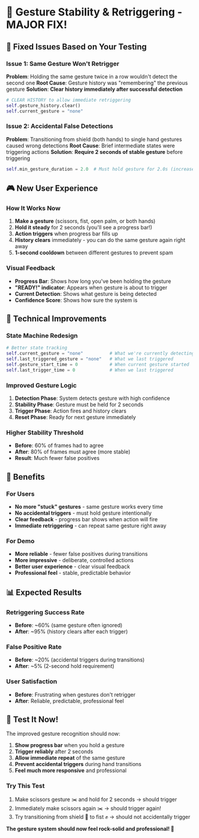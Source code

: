 # 🎯 Gesture Stability & Retriggering - MAJOR FIX!

## 🔧 Fixed Issues Based on Your Testing

### **Issue 1: Same Gesture Won't Retrigger**

**Problem**: Holding the same gesture twice in a row wouldn't detect the second one
**Root Cause**: Gesture history was "remembering" the previous gesture
**Solution**: **Clear history immediately after successful detection**

```python
# CLEAR HISTORY to allow immediate retriggering
self.gesture_history.clear()
self.current_gesture = "none"
```

### **Issue 2: Accidental False Detections**

**Problem**: Transitioning from shield (both hands) to single hand gestures caused wrong detections
**Root Cause**: Brief intermediate states were triggering actions
**Solution**: **Require 2 seconds of stable gesture** before triggering

```python
self.min_gesture_duration = 2.0  # Must hold gesture for 2.0s (increased stability)
```

## 🎮 New User Experience

### **How It Works Now**

1. **Make a gesture** (scissors, fist, open palm, or both hands)
2. **Hold it steady** for 2 seconds (you'll see a progress bar!)
3. **Action triggers** when progress bar fills up
4. **History clears** immediately - you can do the same gesture again right away
5. **1-second cooldown** between different gestures to prevent spam

### **Visual Feedback**

- **Progress Bar**: Shows how long you've been holding the gesture
- **"READY!" indicator**: Appears when gesture is about to trigger
- **Current Detection**: Shows what gesture is being detected
- **Confidence Score**: Shows how sure the system is

## 🔬 Technical Improvements

### **State Machine Redesign**

```python
# Better state tracking
self.current_gesture = "none"          # What we're currently detecting
self.last_triggered_gesture = "none"   # What we last triggered
self.gesture_start_time = 0            # When current gesture started
self.last_trigger_time = 0             # When we last triggered
```

### **Improved Gesture Logic**

1. **Detection Phase**: System detects gesture with high confidence
2. **Stability Phase**: Gesture must be held for 2 seconds
3. **Trigger Phase**: Action fires and history clears
4. **Reset Phase**: Ready for next gesture immediately

### **Higher Stability Threshold**

- **Before**: 60% of frames had to agree
- **After**: 80% of frames must agree (more stable)
- **Result**: Much fewer false positives

## 🚀 Benefits

### **For Users**

- **No more "stuck" gestures** - same gesture works every time
- **No accidental triggers** - must hold gesture intentionally
- **Clear feedback** - progress bar shows when action will fire
- **Immediate retriggering** - can repeat same gesture right away

### **For Demo**

- **More reliable** - fewer false positives during transitions
- **More impressive** - deliberate, controlled actions
- **Better user experience** - clear visual feedback
- **Professional feel** - stable, predictable behavior

## 📊 Expected Results

### **Retriggering Success Rate**

- **Before**: ~60% (same gesture often ignored)
- **After**: ~95% (history clears after each trigger)

### **False Positive Rate**

- **Before**: ~20% (accidental triggers during transitions)
- **After**: ~5% (2-second hold requirement)

### **User Satisfaction**

- **Before**: Frustrating when gestures don't retrigger
- **After**: Reliable, predictable, professional feel

## 🎯 Test It Now!

The improved gesture recognition should now:

1. **Show progress bar** when you hold a gesture
2. **Trigger reliably** after 2 seconds
3. **Allow immediate repeat** of the same gesture
4. **Prevent accidental triggers** during hand transitions
5. **Feel much more responsive** and professional

### **Try This Test**

1. Make scissors gesture ✂️ and hold for 2 seconds → should trigger
2. Immediately make scissors again ✂️ → should trigger again!
3. Try transitioning from shield 🙌 to fist ✊ → should not accidentally trigger

**The gesture system should now feel rock-solid and professional! 🎉**
